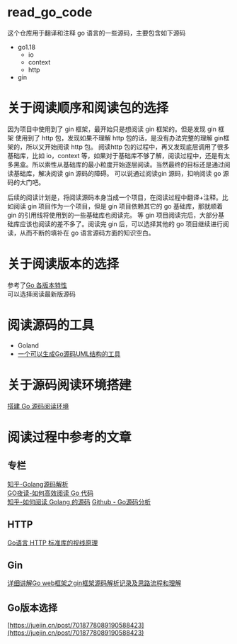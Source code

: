 # read_go_code


这个仓库用于翻译和注释 go 语言的一些源码，主要包含如下源码
- go1.18
  - io
  - context
  - http
- gin


# 关于阅读顺序和阅读包的选择
因为项目中使用到了 gin 框架，最开始只是想阅读 gin 框架的。但是发现 gin 框架 使用到了 http 包，发现如果不理解 http 包的话，是没有办法完整的理解 gin框架的，所以又开始阅读 http 包。
阅读http 包的过程中，再又发现底层调用了很多基础库，比如 io，context 等，如果对于基础库不够了解，阅读过程中，还是有太多黑盒。所以索性从基础库的最小粒度开始逐层阅读。当然最终的目标还是通过阅读基础库，解决阅读 gin 源码的障碍。
可以说通过阅读gin 源码，扣响阅读 go 源码的大门吧。

后续的阅读计划是，将阅读源码本身当成一个项目，在阅读过程中翻译+注释。比如阅读 gin 项目作为一个项目，但是 gin 项目依赖其它的 go 基础库，那就顺着 gin 的引用线将使用到的一些基础库也阅读完。
等 gin 项目阅读完后，大部分基础库应该也阅读的差不多了。阅读完 gin 后，可以选择其他的 go 项目继续进行阅读，从而不断的填补在 go 语言源码方面的知识空白。


# 关于阅读版本的选择
参考了[Go 各版本特性](https://github.com/guyan0319/golang_development_notes/blob/master/zh/1.6.md)  
可以选择阅读最新版源码

# 阅读源码的工具
- Goland
-  [一个可以生成Go源码UML结构的工具](https://www.dumels.com/)


# 关于源码阅读环境搭建
[搭建 Go 源码阅读环境](https://juejin.cn/post/6859225567028477966)

# 阅读过程中参考的文章
## 专栏
[知乎-Golang源码解析](https://www.zhihu.com/column/c_1305921732017573888)  
[GO夜读-如何高效阅读 Go 代码](https://www.bilibili.com/video/BV1XD4y1U7Pf?spm_id_from=333.999.0.0)  
[知乎-如何阅读 Golang 的源码](https://www.zhihu.com/question/327615791/answer/756625130)
[Github - Go源码分析](https://github.com/jianfengye/inside-go)
## HTTP
[Go语言 HTTP 标准库的视线原理](https://draveness.me/golang/docs/part4-advanced/ch09-stdlib/golang-net-http/)
## Gin
[详细讲解Go web框架之gin框架源码解析记录及思路流程和理解](https://blog.csdn.net/pythonstrat/article/details/121423122)
## Go版本选择
[https://juejin.cn/post/7018778089190588423](https://juejin.cn/post/7018778089190588423)